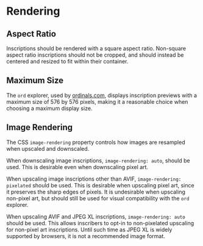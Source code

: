 Rendering
=========

Aspect Ratio
------------

Inscriptions should be rendered with a square aspect ratio. Non-square aspect
ratio inscriptions should not be cropped, and should instead be centered and
resized to fit within their container.

Maximum Size
------------

The `ord` explorer, used by [ordinals.com](https://ordinals.com/), displays
inscription previews with a maximum size of 576 by 576 pixels, making it a
reasonable choice when choosing a maximum display size.

Image Rendering
---------------

The CSS `image-rendering` property controls how images are resampled when
upscaled and downscaled.

When downscaling image inscriptions, `image-rendering: auto`, should be used.
This is desirable even when downscaling pixel art.

When upscaling image inscriptions other than AVIF, `image-rendering: pixelated`
should be used. This is desirable when upscaling pixel art, since it preserves
the sharp edges of pixels. It is undesirable when upscaling non-pixel art, but
should still be used for visual compatibility with the `ord` explorer.

When upscaling AVIF and JPEG XL inscriptions, `image-rendering: auto` should be
used. This allows inscribers to opt-in to non-pixelated upscaling for non-pixel
art inscriptions. Until such time as JPEG XL is widely supported by browsers,
it is not a recommended image format.

